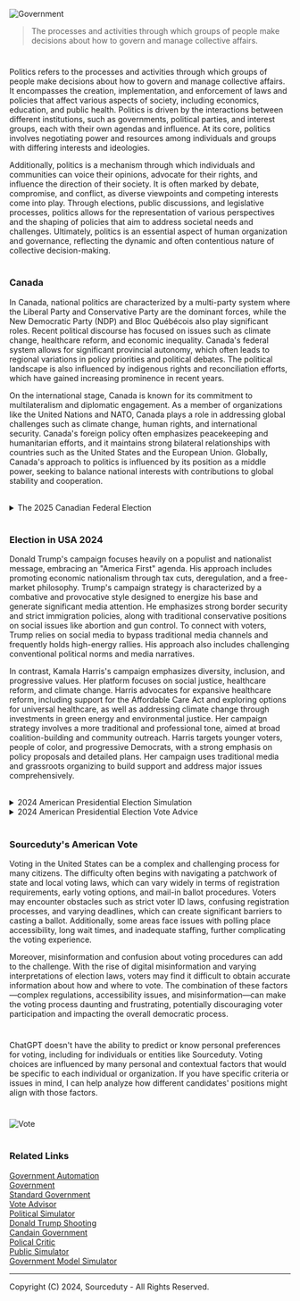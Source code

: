 ![Government](https://github.com/user-attachments/assets/ba566e24-62d6-4ede-909a-69e37169b162)

> The processes and activities through which groups of people make decisions about how to govern and manage collective affairs.

#

Politics refers to the processes and activities through which groups of people make decisions about how to govern and manage collective affairs. It encompasses the creation, implementation, and enforcement of laws and policies that affect various aspects of society, including economics, education, and public health. Politics is driven by the interactions between different institutions, such as governments, political parties, and interest groups, each with their own agendas and influence. At its core, politics involves negotiating power and resources among individuals and groups with differing interests and ideologies.

Additionally, politics is a mechanism through which individuals and communities can voice their opinions, advocate for their rights, and influence the direction of their society. It is often marked by debate, compromise, and conflict, as diverse viewpoints and competing interests come into play. Through elections, public discussions, and legislative processes, politics allows for the representation of various perspectives and the shaping of policies that aim to address societal needs and challenges. Ultimately, politics is an essential aspect of human organization and governance, reflecting the dynamic and often contentious nature of collective decision-making.

#
### Canada

In Canada, national politics are characterized by a multi-party system where the Liberal Party and Conservative Party are the dominant forces, while the New Democratic Party (NDP) and Bloc Québécois also play significant roles. Recent political discourse has focused on issues such as climate change, healthcare reform, and economic inequality. Canada's federal system allows for significant provincial autonomy, which often leads to regional variations in policy priorities and political debates. The political landscape is also influenced by indigenous rights and reconciliation efforts, which have gained increasing prominence in recent years.

On the international stage, Canada is known for its commitment to multilateralism and diplomatic engagement. As a member of organizations like the United Nations and NATO, Canada plays a role in addressing global challenges such as climate change, human rights, and international security. Canada's foreign policy often emphasizes peacekeeping and humanitarian efforts, and it maintains strong bilateral relationships with countries such as the United States and the European Union. Globally, Canada's approach to politics is influenced by its position as a middle power, seeking to balance national interests with contributions to global stability and cooperation.

<br>

<details><summary>The 2025 Canadian Federal Election</summary>
<br>

The 2025 Canadian federal election is shaping up to be a pivotal moment in the country's political landscape, with key issues at the forefront of the debate. As you consider how to advise a vote, here are some factors to take into account based on the main political parties and their likely platforms:

1. **Liberal Party**
   - **Climate Change:** The Liberal Party is expected to continue its focus on combating climate change, likely proposing policies aimed at reducing carbon emissions, transitioning to renewable energy, and possibly introducing new environmental regulations.
   - **Healthcare:** Expect continued support for strengthening the public healthcare system, possibly through increased funding and efforts to reduce wait times, especially in light of the pressures from the COVID-19 pandemic.
   - **Economic Inequality:** The Liberals might propose further tax reforms aimed at reducing income inequality, including possible changes to corporate taxes or new benefits for lower-income Canadians.
   - **Indigenous Rights:** Reconciliation with Indigenous communities will likely remain a key priority, with continued emphasis on implementing the recommendations of the Truth and Reconciliation Commission and addressing issues like clean drinking water in Indigenous communities.

2. **Conservative Party**
   - **Economic Growth:** The Conservative Party will likely focus on policies to stimulate economic growth, such as tax cuts for businesses and individuals, and reducing government regulation to encourage investment and job creation.
   - **Healthcare:** The Conservatives might propose reforms to improve efficiency in the healthcare system, potentially advocating for private sector involvement to reduce strain on the public system.
   - **Energy Sector:** With an emphasis on supporting Canada's energy industry, especially oil and gas, the Conservatives are likely to push back against what they see as overregulation, arguing for policies that support resource development while balancing environmental concerns.
   - **National Unity:** Expect a strong focus on national unity, addressing regional concerns, particularly in Western Canada, where there has been growing frustration with federal policies perceived as detrimental to the energy sector.

3. **New Democratic Party (NDP)**
   - **Social Justice:** The NDP will likely advocate for comprehensive social programs, including expanded healthcare coverage, such as pharmacare and dental care, and a focus on affordable housing.
   - **Climate Action:** Expect the NDP to push for even more aggressive climate action than the Liberals, including stronger targets for emissions reductions and significant investments in green infrastructure.
   - **Income Inequality:** The NDP will probably propose more radical measures to address income inequality, including higher taxes on the wealthy and increased support for lower-income Canadians through social programs.
   - **Indigenous Rights:** The NDP is expected to emphasize Indigenous rights and reconciliation, with a strong focus on implementing all recommendations of the Truth and Reconciliation Commission and addressing systemic inequalities faced by Indigenous communities.

4. **Bloc Québécois**
   - **Quebec Sovereignty:** The Bloc will continue to advocate for the interests of Quebec, including pushing for greater provincial autonomy and defending Quebec's unique language and culture.
   - **Climate Change:** The Bloc is likely to support strong climate policies, with a focus on ensuring that Quebec benefits from green investments and that federal policies respect provincial jurisdiction.
   - **Social Programs:** Expect the Bloc to support robust social programs, aligned with the party's general advocacy for policies that reflect Quebec's social-democratic values.

### Strategic Considerations
- **Regional Dynamics:** Your advice should consider regional political dynamics. For example, if focusing on Western Canada, the Conservative Party's stance on energy might be particularly relevant. In Quebec, the Bloc Québécois' emphasis on sovereignty and cultural preservation might resonate more.
- **Indigenous Rights:** Given the growing prominence of Indigenous issues, candidates' stances on reconciliation and Indigenous rights are likely to be critical for many voters.
- **Economic Concerns:** Economic policy, particularly around inflation, housing affordability, and job creation, will be a significant factor for voters across the country.

### Conclusion
Your advice on how to vote in the 2025 Canadian election should depend on the voter's priorities:
- If climate change and social justice are key, the **NDP** or **Liberal Party** might be the best fit.
- For those prioritizing economic growth and national unity, especially in resource-dependent regions, the **Conservative Party** might be more appealing.
- In Quebec, voters concerned with provincial autonomy and Quebec sovereignty may prefer the **Bloc Québécois**.

Consider these factors when advising a vote, keeping in mind that the political landscape may evolve as the election approaches.

<br>
</details>


#
### Election in USA 2024

Donald Trump's campaign focuses heavily on a populist and nationalist message, embracing an "America First" agenda. His approach includes promoting economic nationalism through tax cuts, deregulation, and a free-market philosophy. Trump's campaign strategy is characterized by a combative and provocative style designed to energize his base and generate significant media attention. He emphasizes strong border security and strict immigration policies, along with traditional conservative positions on social issues like abortion and gun control. To connect with voters, Trump relies on social media to bypass traditional media channels and frequently holds high-energy rallies. His approach also includes challenging conventional political norms and media narratives.

In contrast, Kamala Harris's campaign emphasizes diversity, inclusion, and progressive values. Her platform focuses on social justice, healthcare reform, and climate change. Harris advocates for expansive healthcare reform, including support for the Affordable Care Act and exploring options for universal healthcare, as well as addressing climate change through investments in green energy and environmental justice. Her campaign strategy involves a more traditional and professional tone, aimed at broad coalition-building and community outreach. Harris targets younger voters, people of color, and progressive Democrats, with a strong emphasis on policy proposals and detailed plans. Her campaign uses traditional media and grassroots organizing to build support and address major issues comprehensively.

<br>

<details><summary>2024 American Presidential Election Simulation</summary>
<br>

Candidates:

Democratic Party:

  - Candidate: Vice President Kamala Harris
  - Running Mate: Secretary Pete Buttigieg

Republican Party:

  - Candidate: Former President Donald Trump
  - Running Mate: Governor Ron DeSantis

Libertarian Party:

  - Candidate: Jo Jorgensen
  - Running Mate: Spike Cohen

Green Party:

  - Candidate: Cornel West
  - Running Mate: Angela Walker

Independent:

  - Candidate: Robert F. Kennedy Jr.
  - Running Mate: Tulsi Gabbard

Key Issues:

1. Economy: Recovery from inflation, economic inequality, and job creation.

2. Healthcare: Debate over the future of Medicare and ACA expansion.

3. Climate Change: Strong climate action vs. energy independence.

4. Social Issues: Reproductive rights, gun control, and civil rights.

5. Foreign Policy: Focus on maintaining alliances, handling China and Russia.

6. Immigration: Balancing security with pathways to citizenship and immigration reform.

Campaign Strategies:

Democrats:
  
  - Harris campaigns on continuing Biden's policies with a stronger focus on civil rights and climate action.
  - Target urban and suburban voters, minority communities, and women.
  - Mobilize young voters with a progressive agenda.

Republicans:

  - Trump emphasizes economic revival, border security, and law and order.
  - Appeal to rural voters, working-class, and conservative-leaning suburbs.
  - Strengthen base in key battleground states.

Libertarians:

  - Promote a platform of reduced government interference, personal freedom, and deregulation.
  - Target voters dissatisfied with the major parties, especially in libertarian-leaning states.

Green Party:

  - Advocate for environmental justice, anti-corporate policies, and a strong social safety net.
  - Focus on progressive and environmentally conscious voters.

Independent (RFK Jr.):

  - Position as a moderate alternative

<br>
</details>
<details><summary>2024 American Presidential Election Vote Advice</summary>
<br>

In considering how to vote between Donald Trump and Kamala Harris, it's important to reflect on which candidate's platform aligns more closely with your values and the issues you prioritize. Here’s a brief comparison based on the key themes of their campaigns:

Economic Policy:

Donald Trump: Advocates for economic nationalism, tax cuts, deregulation, and a free-market approach. His policies favor businesses and aim to reduce government intervention in the economy.

Kamala Harris: Supports healthcare reform, climate change initiatives, and investments in green energy, with a focus on social justice and economic equality. Her policies may involve increased government spending and regulation to achieve these goals.

Social Issues:
   
Donald Trump: Takes a traditional conservative stance on social issues, opposing abortion and advocating for gun rights. His strict immigration policies and focus on border security are central to his platform.

Kamala Harris: Emphasizes diversity, inclusion, and progressive values. She supports abortion rights, gun control measures, and policies aimed at advancing social justice and racial equality.

Governance and Style:
   
Donald Trump: Known for his combative style, Trump challenges conventional political norms and uses social media to engage directly with his base. His approach is more populist, often stirring controversy to energize supporters.

Kamala Harris: Favors a more traditional, professional approach to governance, focusing on coalition-building and detailed policy proposals. Her campaign is geared towards broad outreach, particularly to younger and diverse voters.

Climate and Environment:

Donald Trump: Has generally prioritized economic growth over environmental regulations, with skepticism toward extensive climate change policies.

Kamala Harris: Places a strong emphasis on addressing climate change, with plans for green energy investments and environmental justice initiatives.

Healthcare:

Donald Trump: Supports a free-market approach to healthcare, aiming to reduce government involvement and promote competition.
Kamala Harris: Advocates for strengthening and expanding healthcare access, including support for the Affordable Care Act and exploring universal healthcare options.

Conclusion:

Vote for Donald Trump if you prioritize economic nationalism, deregulation, strong border security, traditional conservative social values, and prefer a candidate who challenges political norms.
Vote for Kamala Harris if you value diversity, progressive social policies, healthcare reform, environmental protection, and prefer a candidate focused on coalition-building and policy detail.
Your decision should reflect which candidate's vision aligns most closely with your own priorities and values.

<br>
</details>

#
### Sourceduty's American Vote

Voting in the United States can be a complex and challenging process for many citizens. The difficulty often begins with navigating a patchwork of state and local voting laws, which can vary widely in terms of registration requirements, early voting options, and mail-in ballot procedures. Voters may encounter obstacles such as strict voter ID laws, confusing registration processes, and varying deadlines, which can create significant barriers to casting a ballot. Additionally, some areas face issues with polling place accessibility, long wait times, and inadequate staffing, further complicating the voting experience.

Moreover, misinformation and confusion about voting procedures can add to the challenge. With the rise of digital misinformation and varying interpretations of election laws, voters may find it difficult to obtain accurate information about how and where to vote. The combination of these factors—complex regulations, accessibility issues, and misinformation—can make the voting process daunting and frustrating, potentially discouraging voter participation and impacting the overall democratic process.

#

ChatGPT doesn't have the ability to predict or know personal preferences for voting, including for individuals or entities like Sourceduty. Voting choices are influenced by many personal and contextual factors that would be specific to each individual or organization. If you have specific criteria or issues in mind, I can help analyze how different candidates' positions might align with those factors.

#

![Vote](https://github.com/user-attachments/assets/bb7b2ed3-739a-4bdd-b2ef-abe8cf294af8)

#
### Related Links

[Government Automation](https://github.com/sourceduty/Government_Automation)
<br>
[Government](https://github.com/sourceduty/Government)
<br>
[Standard Government](https://github.com/sourceduty/Standard_Government)
<br>
[Vote Advisor](https://github.com/sourceduty/Vote_Advisor)
<br>
[Political Simulator](https://chat.openai.com/g/g-4GT3x5ITg-political-simulator)
<br>
[Donald Trump Shooting](https://github.com/sourceduty/Donald_Trump_Shooting)
<br>
[Candain Government](https://chatgpt.com/g/g-578CEKmsA-canadian-government)
<br>
[Polical Critic](https://chatgpt.com/g/g-TTm1fsq1v-political-critic)
<br>
[Public Simulator](https://chatgpt.com/g/g-HJp62OrcF-public-simulator)
<br>
[Government Model Simulator](https://chatgpt.com/g/g-8JwnHHEgc-government-model-simulator)

***
Copyright (C) 2024, Sourceduty - All Rights Reserved.
